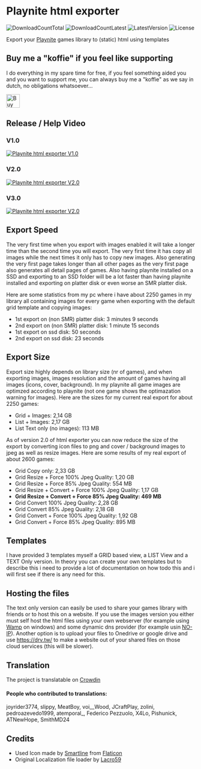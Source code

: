 # Playnite html exporter 
![DownloadCountTotal](https://img.shields.io/github/downloads/joyrider3774/Playnite_html_exporter/total?label=total%20downloads&style=plastic) ![DownloadCountLatest](https://img.shields.io/github/downloads/joyrider3774/Playnite_html_exporter/latest/total?style=plastic) ![LatestVersion](https://img.shields.io/github/v/tag/joyrider3774/Playnite_html_exporter?label=Latest%20version&style=plastic) ![License](https://img.shields.io/github/license/joyrider3774/Playnite_html_exporter?style=plastic)

Export your [Playnite](https://www.playnite.link/) games library to (static) html using templates

## Buy me a "koffie" if you feel like supporting 
I do everything in my spare time for free, if you feel something aided you and you want to support me, you can always buy me a "koffie" as we say in dutch, no obligations whatsoever...

<a href='https://ko-fi.com/Q5Q3BKI5S' target='_blank'><img height='36' style='border:0px;height:36px;' src='https://cdn.ko-fi.com/cdn/kofi2.png?v=3' border='0' alt='Buy Me a Coffee at ko-fi.com' /></a>

## Release / Help Video

### V1.0
[![Playnite html exporter V1.0](http://img.youtube.com/vi/KR2R6ZWxbgM/0.jpg)](https://youtu.be/KR2R6ZWxbgM "Playnite html exporter V1.0")

### V2.0
[![Playnite html exporter V2.0](http://img.youtube.com/vi/6WqE6oj33Fo/0.jpg)](https://youtu.be/6WqE6oj33Fo "Playnite html exporter V2.0")

### V3.0
[![Playnite html exporter V2.0](http://img.youtube.com/vi/xdtpItr2iC4/0.jpg)](https://youtu.be/xdtpItr2iC4 "Playnite html exporter V3.0")

## Export Speed
The very first time when you export with images enabled it will take a longer time than the second time you will export. The very first time it has copy all images while the next times it only has to copy new images. Also generating the very first page takes longer than all other pages as the very first page also generates all detail pages of games. Also having playnite installed on a SSD and exporting to an SSD folder will be a lot faster than having playnite installed and exporting on platter disk or even worse an SMR platter disk. 

Here are some statistics from my pc where i have about 2250 games in my library all containing images for every game when exporting with the default grid template and copying images:
* 1st export on (non SMR) platter disk: 3 minutes 9 seconds
* 2nd export on (non SMR) platter disk: 1 minute 15 seconds
* 1st export on ssd disk: 50 seconds
* 2nd export on ssd disk: 23 seconds

## Export Size
Export size highly depends on library size (nr of games), and when exporting images, images resolution and the amount of games having all images (icons, cover, background). In my playnite all game images are optimzed according to playnite (not one game shows the optimazation warning for images). Here are the sizes for my current real export for about 2250 games:
* Grid + Images: 2,14 GB
* List + Images: 2,17 GB
* List Text only (no images): 113 MB

As of version 2.0 of html exporter you can now reduce the size of the export by converting icon files to png and cover / background images to jpeg as well as resize images. Here are some results of my real export of about 2600 games:

* Grid Copy only: 2,33 GB 
* Grid Resize + Force 100% Jpeg Quality: 1,20 GB
* Grid Resize + Force 85% Jpeg Quality: 554 MB
* Grid Resize + Convert + Force 100% Jpeg Quality: 1,17 GB
* **Grid Resize + Convert + Force 85% Jpeg Quality: 469 MB**
* Grid Convert 100% Jpeg Quality: 2,28 GB
* Grid Convert 85% Jpeg Quality: 2,18 GB
* Grid Convert + Force 100% Jpeg Quality: 1,92 GB
* Grid Convert + Force 85% Jpeg Quality: 895 MB

## Templates
I have provided 3 templates myself a GRID based view, a LIST View and a TEXT Only version. In theory you can create your own templates but to describe this i need to provide a lot of documentation on how todo this and i will first see if there is any need for this.

## Hosting the files
The text only version can easily be used to share your games library with friends or to host this on a website. If you use the images version you either must self host the html files using your own webserver (for example using [Wamp](https://www.wampserver.com/en/) on windows) and some dynamic dns provider (for example usin [NO-IP](https://www.noip.com/)). Another option is to upload your files to Onedrive or google drive and use https://drv.tw/ to make a website out of your shared files on those cloud services (this will be slower).

## Translation
The project is translatable on [Crowdin](https://crowdin.com/project/playnite-game-speak)

#### People who contributed to translations:
joyrider3774, slippy, MeatBoy, voi__Wood, JCraftPlay, zolini, pedroazevedo1999, atemporal_, Federico Pezzuolo, X4Lo, Pishunick, ATNewHope, SmithMD24  


## Credits
* Used Icon made by [Smartline](https://www.flaticon.com/authors/smartline) from [Flaticon](https://www.flaticon.com/)
* Original Localization file loader by [Lacro59](https://github.com/Lacro59)
